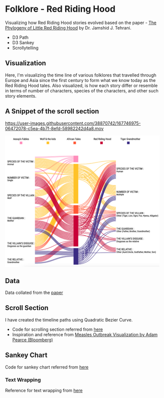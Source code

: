# Folklore - Red Riding Hood

Visualizing how Red Riding Hood stories evolved based on the paper - [The Phylogeny of Little Red Riding Hood](https://journals.plos.org/plosone/article?id=10.1371/journal.pone.0078871) by Dr. Jamshid J. Tehrani.

- D3 Path
- D3 Sankey
- Scrollytelling

## Visualization

Here, I'm visualizing the time line of various folklores that travelled through Europe and Asia since the first century to form what we know today as the Red Riding Hood tales. Also visualized, is how each story differ or resemble in terms of number of characters, species of the characters, and other such story elements.

## A Snippet of the scroll section

https://user-images.githubusercontent.com/38870742/167746975-06472078-c5ea-4b7f-8efd-58982242d4a8.mov


![America's Spectator Sport](folkloreSankey.png)

## Data

Data collated from the [paper](https://journals.plos.org/plosone/article?id=10.1371/journal.pone.0078871)

## Scroll Section
I have created the timeline paths using Quadratic Bezier Curve.

- Code for scrolling section referred from [here](https://github.com/vlandham/scroll_demo)
- Inspiration and reference from [Measles Outbreak Visualization by Adam Pearce (Bloomberg)](https://www.bloomberg.com/graphics/2015-measles-outbreaks/)

## Sankey Chart
Code for sankey chart referred from [here](https://github.com/d3/d3-sankey)

### Text Wrapping
Reference for text wrapping from [here](https://bl.ocks.org/mbostock/7555321)

